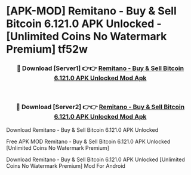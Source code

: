 # [APK-MOD] Remitano - Buy & Sell Bitcoin 6.121.0 APK Unlocked - [Unlimited Coins No Watermark Premium] tf52w



<div align="center">
<h3>🔴 Download [Server1] 👉👉 <a href="https://momento.my/?title=Remitano_-_Buy_&_Sell_Bitcoin_6.121.0_APK_Unlocked">Remitano - Buy & Sell Bitcoin 6.121.0 APK Unlocked Mod Apk</a></h3><br>

<h3>🔴 Download [Server2] 👉👉 <a href="https://momento.my/?title=Remitano_-_Buy_&_Sell_Bitcoin_6.121.0_APK_Unlocked">Remitano - Buy & Sell Bitcoin 6.121.0 APK Unlocked Mod Apk</a></h3>
</div>



Download Remitano - Buy & Sell Bitcoin 6.121.0 APK Unlocked 

Free APK MOD Remitano - Buy & Sell Bitcoin 6.121.0 APK Unlocked [Unlimited Coins No Watermark Premium]

Download Remitano - Buy & Sell Bitcoin 6.121.0 APK Unlocked [Unlimited Coins No Watermark Premium] Mod For Android

